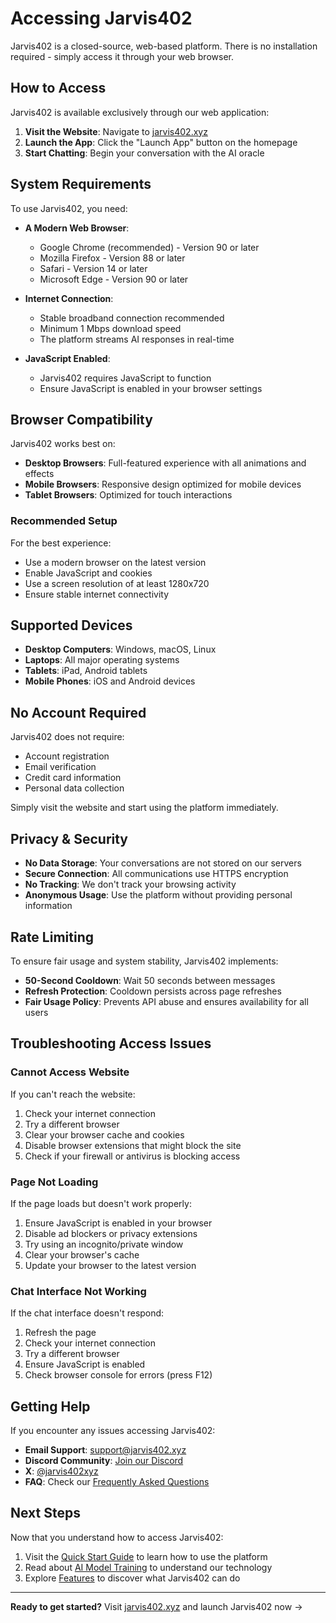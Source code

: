 # Accessing Jarvis402

Jarvis402 is a closed-source, web-based platform. There is no installation required - simply access it through your web browser.

## How to Access

Jarvis402 is available exclusively through our web application:

1. **Visit the Website**: Navigate to [jarvis402.xyz](https://jarvis402.xyz)
2. **Launch the App**: Click the "Launch App" button on the homepage
3. **Start Chatting**: Begin your conversation with the AI oracle

## System Requirements

To use Jarvis402, you need:

- **A Modern Web Browser**:
  - Google Chrome (recommended) - Version 90 or later
  - Mozilla Firefox - Version 88 or later
  - Safari - Version 14 or later
  - Microsoft Edge - Version 90 or later

- **Internet Connection**:
  - Stable broadband connection recommended
  - Minimum 1 Mbps download speed
  - The platform streams AI responses in real-time

- **JavaScript Enabled**:
  - Jarvis402 requires JavaScript to function
  - Ensure JavaScript is enabled in your browser settings

## Browser Compatibility

Jarvis402 works best on:

- **Desktop Browsers**: Full-featured experience with all animations and effects
- **Mobile Browsers**: Responsive design optimized for mobile devices
- **Tablet Browsers**: Optimized for touch interactions

### Recommended Setup

For the best experience:
- Use a modern browser on the latest version
- Enable JavaScript and cookies
- Use a screen resolution of at least 1280x720
- Ensure stable internet connectivity

## Supported Devices

- **Desktop Computers**: Windows, macOS, Linux
- **Laptops**: All major operating systems
- **Tablets**: iPad, Android tablets
- **Mobile Phones**: iOS and Android devices

## No Account Required

Jarvis402 does not require:
- Account registration
- Email verification
- Credit card information
- Personal data collection

Simply visit the website and start using the platform immediately.

## Privacy & Security

- **No Data Storage**: Your conversations are not stored on our servers
- **Secure Connection**: All communications use HTTPS encryption
- **No Tracking**: We don't track your browsing activity
- **Anonymous Usage**: Use the platform without providing personal information

## Rate Limiting

To ensure fair usage and system stability, Jarvis402 implements:

- **50-Second Cooldown**: Wait 50 seconds between messages
- **Refresh Protection**: Cooldown persists across page refreshes
- **Fair Usage Policy**: Prevents API abuse and ensures availability for all users

## Troubleshooting Access Issues

### Cannot Access Website

If you can't reach the website:
1. Check your internet connection
2. Try a different browser
3. Clear your browser cache and cookies
4. Disable browser extensions that might block the site
5. Check if your firewall or antivirus is blocking access

### Page Not Loading

If the page loads but doesn't work properly:
1. Ensure JavaScript is enabled in your browser
2. Disable ad blockers or privacy extensions
3. Try using an incognito/private window
4. Clear your browser's cache
5. Update your browser to the latest version

### Chat Interface Not Working

If the chat interface doesn't respond:
1. Refresh the page
2. Check your internet connection
3. Try a different browser
4. Ensure JavaScript is enabled
5. Check browser console for errors (press F12)

## Getting Help

If you encounter any issues accessing Jarvis402:

- **Email Support**: [support@jarvis402.xyz](mailto:support@jarvis402.xyz)
- **Discord Community**: [Join our Discord](https://discord.gg/jarvis402)
- **X**: [@jarvis402xyz](https://x.com/jarvis402xyz)
- **FAQ**: Check our [Frequently Asked Questions](../appendix/faq.md)

## Next Steps

Now that you understand how to access Jarvis402:

1. Visit the [Quick Start Guide](quick-start.md) to learn how to use the platform
2. Read about [AI Model Training](ai-model-training.md) to understand our technology
3. Explore [Features](../features/ai-chat.md) to discover what Jarvis402 can do

---

**Ready to get started?** Visit [jarvis402.xyz](https://jarvis402.xyz) and launch Jarvis402 now →
